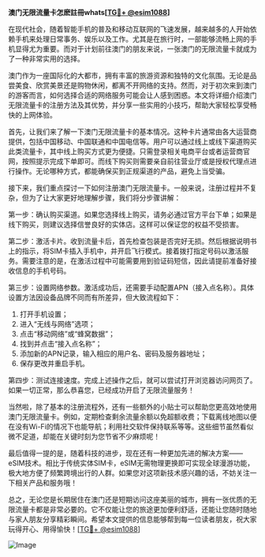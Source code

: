 **澳门无限流量卡怎麽註冊whats[[TG💪+ @esim1088](https://t.me/s/esim1088)]**

在现代社会，随着智能手机的普及和移动互联网的飞速发展，越来越多的人开始依赖手机来处理日常事务、娱乐以及工作。尤其是在旅行时，一部能够流畅上网的手机显得尤为重要。而对于计划前往澳门的朋友来说，一张澳门的无限流量卡就成为了一种非常实用的选择。

澳门作为一座国际化的大都市，拥有丰富的旅游资源和独特的文化氛围。无论是品尝美食、欣赏美景还是购物休闲，都离不开网络的支持。然而，对于初次来到澳门的游客而言，如何选择合适的网络服务可能会让人感到困惑。本文将详细介绍澳门无限流量卡的注册方法及其优势，并分享一些实用的小技巧，帮助大家轻松享受畅快的上网体验。

首先，让我们来了解一下澳门无限流量卡的基本情况。这种卡片通常由各大运营商提供，包括中国移动、中国联通和中国电信等。用户可以通过线上或线下渠道购买此类流量卡，其中线上购买方式更为便捷。只需登录相关电商平台或者运营商官网，按照提示完成下单即可。而线下购买则需要亲自前往营业厅或是授权代理点进行操作。无论哪种方式，都能确保买到正规渠道的产品，避免上当受骗。

接下来，我们重点探讨一下如何注册澳门无限流量卡。一般来说，注册过程并不复杂，但为了让大家更好地理解步骤，我们将分步骤讲解：

第一步：确认购买渠道。如果您选择线上购买，请务必通过官方平台下单；如果是线下购买，则建议选择信誉良好的实体店。这样可以保证您的权益不受损害。

第二步：激活卡片。收到流量卡后，首先检查包装是否完好无损。然后根据说明书上的指示，将SIM卡插入手机中，并开启飞行模式。接着拨打指定号码以激活服务。需要注意的是，在激活过程中可能需要用到验证码短信，因此请提前准备好接收信息的手机号码。

第三步：设置网络参数。激活成功后，还需要手动配置APN（接入点名称）。具体设置方法因设备品牌不同而有所差异，但大致流程如下：
1. 打开手机设置；
2. 进入“无线与网络”选项；
3. 点击“移动网络”或“蜂窝数据”；
4. 找到并点击“接入点名称”；
5. 添加新的APN记录，输入相应的用户名、密码及服务器地址；
6. 保存更改并重启手机。

第四步：测试连接速度。完成上述操作之后，就可以尝试打开浏览器访问网页了。如果一切正常，那么恭喜您，已经成功开启了无限流量服务！

当然啦，除了基本的注册流程外，还有一些额外的小贴士可以帮助您更高效地使用澳门无限流量卡。例如，定期检查剩余流量余额以免超额收费；下载离线地图以便在没有Wi-Fi的情况下也能导航；利用社交软件保持联系等等。这些细节虽然看似微不足道，却能在关键时刻为您节省不少麻烦呢！

最后值得一提的是，随着科技的进步，现在还有一种更加先进的解决方案——eSIM技术。相比于传统实体SIM卡，eSIM无需物理更换即可实现全球漫游功能，极大地方便了频繁跨境出行的人群。如果您对这项新技术感兴趣的话，不妨关注一下相关产品和服务哦！

总之，无论您是长期居住在澳门还是短期访问这座美丽的城市，拥有一张优质的无限流量卡都是非常必要的。它不仅能让您的旅途更加便利舒适，还能让您随时随地与家人朋友分享精彩瞬间。希望本文提供的信息能够帮到每一位读者朋友，祝大家玩得开心、用得愉快！[[TG💪+ @esim1088](https://t.me/s/esim1088)] 

![Image](https://i.postimg.cc/4NQfJmqS/Snipaste-2025-05-13-00-14-12.png)